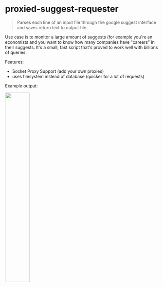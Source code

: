 # proxied-suggest-requester
> Parses each line of an input file through the google suggest interface and saves return text to output file.

Use case is to monitor a large amount of suggests (for example you're an economists and you want to know how many companies have "careers" in their suggests. It's a small, fast script that's proved to work well with billions of queries.

Features:
- Socket Proxy Support (add your own proxies)
- uses filesystem instead of database (quicker for a lot of requests)

Example output:

<img src="https://res.cloudinary.com/dgcz3spln/image/upload/v1537868682/Unbenannzugjkt.png" width="40%" >

